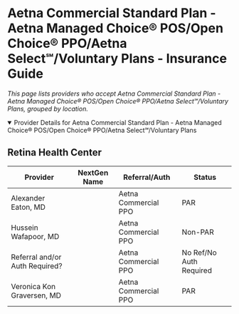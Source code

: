 # Aetna Commercial Standard Plan - Aetna Managed Choice® POS/Open Choice® PPO/Aetna Select℠/Voluntary Plans - Insurance Guide

*This page lists providers who accept Aetna Commercial Standard Plan - Aetna Managed Choice® POS/Open Choice® PPO/Aetna Select℠/Voluntary Plans, grouped by location.*

<details open><summary>Provider Details for Aetna Commercial Standard Plan - Aetna Managed Choice® POS/Open Choice® PPO/Aetna Select℠/Voluntary Plans</summary>

## Retina Health Center

| Provider | NextGen Name | Referral/Auth | Status |
|----------|-------------|--------------|--------|
| Alexander Eaton, MD |  | Aetna Commercial PPO | PAR |
| Hussein Wafapoor, MD |  | Aetna Commercial PPO | Non-PAR |
| Referral and/or Auth Required? |  | Aetna Commercial PPO | No Ref/No Auth Required |
| Veronica Kon Graversen, MD |  | Aetna Commercial PPO | PAR |

</details>


